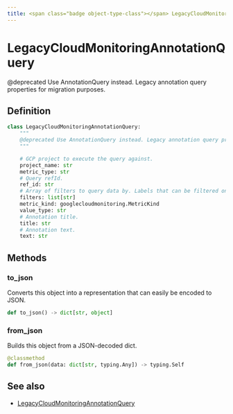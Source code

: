 ```yaml
---
title: <span class="badge object-type-class"></span> LegacyCloudMonitoringAnnotationQuery
---
```

# <span class="badge object-type-class"></span> LegacyCloudMonitoringAnnotationQuery

@deprecated Use AnnotationQuery instead. Legacy annotation query properties for migration purposes.

## Definition

```python
class LegacyCloudMonitoringAnnotationQuery:
    """
    @deprecated Use AnnotationQuery instead. Legacy annotation query properties for migration purposes.
    """

    # GCP project to execute the query against.
    project_name: str
    metric_type: str
    # Query refId.
    ref_id: str
    # Array of filters to query data by. Labels that can be filtered on are defined by the metric.
    filters: list[str]
    metric_kind: googlecloudmonitoring.MetricKind
    value_type: str
    # Annotation title.
    title: str
    # Annotation text.
    text: str
```
## Methods

### <span class="badge object-method"></span> to_json

Converts this object into a representation that can easily be encoded to JSON.

```python
def to_json() -> dict[str, object]
```

### <span class="badge object-method"></span> from_json

Builds this object from a JSON-decoded dict.

```python
@classmethod
def from_json(data: dict[str, typing.Any]) -> typing.Self
```

## See also

 * <span class="badge builder"></span> [LegacyCloudMonitoringAnnotationQuery](./builder-LegacyCloudMonitoringAnnotationQuery.md)
